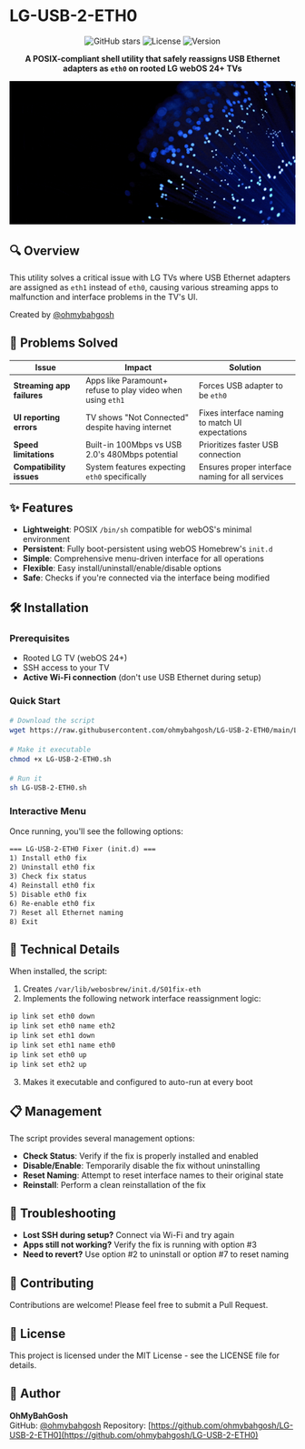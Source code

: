 # LG-USB-2-ETH0 

<div align="center">
  
  ![GitHub stars](https://img.shields.io/github/stars/ohmybahgosh/LG-USB-2-ETH0?style=social)
  ![License](https://img.shields.io/badge/license-MIT-blue)
  ![Version](https://img.shields.io/badge/version-1.0-brightgreen)
  
  **A POSIX-compliant shell utility that safely reassigns USB Ethernet adapters as `eth0` on rooted LG webOS 24+ TVs**
  
  <img src="https://raw.githubusercontent.com/ohmybahgosh/LG-USB-2-ETH0/refs/heads/main/USB-2-ETH0-BANNER.gif" alt="LG webOS USB Ethernet header image" />
</div>

## 🔍 Overview

This utility solves a critical issue with LG TVs where USB Ethernet adapters are assigned as `eth1` instead of `eth0`, causing various streaming apps to malfunction and interface problems in the TV's UI.

Created by [@ohmybahgosh](https://github.com/ohmybahgosh)

## 🚨 Problems Solved

| Issue | Impact | Solution |
|-------|--------|----------|
| **Streaming app failures** | Apps like Paramount+ refuse to play video when using `eth1` | Forces USB adapter to be `eth0` |
| **UI reporting errors** | TV shows "Not Connected" despite having internet | Fixes interface naming to match UI expectations |
| **Speed limitations** | Built-in 100Mbps vs USB 2.0's 480Mbps potential | Prioritizes faster USB connection |
| **Compatibility issues** | System features expecting `eth0` specifically | Ensures proper interface naming for all services |

## ✨ Features

- **Lightweight**: POSIX `/bin/sh` compatible for webOS's minimal environment
- **Persistent**: Fully boot-persistent using webOS Homebrew's `init.d`
- **Simple**: Comprehensive menu-driven interface for all operations
- **Flexible**: Easy install/uninstall/enable/disable options
- **Safe**: Checks if you're connected via the interface being modified

## 🛠️ Installation

### Prerequisites
- Rooted LG TV (webOS 24+)
- SSH access to your TV
- **Active Wi-Fi connection** (don't use USB Ethernet during setup)

### Quick Start

```bash
# Download the script
wget https://raw.githubusercontent.com/ohmybahgosh/LG-USB-2-ETH0/main/LG-USB-2-ETH0.sh

# Make it executable
chmod +x LG-USB-2-ETH0.sh

# Run it
sh LG-USB-2-ETH0.sh
```

### Interactive Menu

Once running, you'll see the following options:

```
=== LG-USB-2-ETH0 Fixer (init.d) ===
1) Install eth0 fix
2) Uninstall eth0 fix
3) Check fix status
4) Reinstall eth0 fix
5) Disable eth0 fix
6) Re-enable eth0 fix
7) Reset all Ethernet naming
8) Exit
```

## 🔧 Technical Details

When installed, the script:

1. Creates `/var/lib/webosbrew/init.d/S01fix-eth`
2. Implements the following network interface reassignment logic:

```bash
ip link set eth0 down
ip link set eth0 name eth2
ip link set eth1 down
ip link set eth1 name eth0
ip link set eth0 up
ip link set eth2 up
```

3. Makes it executable and configured to auto-run at every boot

## 📋 Management

The script provides several management options:
- **Check Status**: Verify if the fix is properly installed and enabled
- **Disable/Enable**: Temporarily disable the fix without uninstalling
- **Reset Naming**: Attempt to reset interface names to their original state
- **Reinstall**: Perform a clean reinstallation of the fix

## 🐛 Troubleshooting

- **Lost SSH during setup?** Connect via Wi-Fi and try again
- **Apps still not working?** Verify the fix is running with option #3
- **Need to revert?** Use option #2 to uninstall or option #7 to reset naming

## 🤝 Contributing

Contributions are welcome! Please feel free to submit a Pull Request.

## 📄 License

This project is licensed under the MIT License - see the LICENSE file for details.

## 👤 Author

**OhMyBahGosh**  
GitHub: [@ohmybahgosh](https://github.com/ohmybahgosh)
Repository: [https://github.com/ohmybahgosh/LG-USB-2-ETH0](https://github.com/ohmybahgosh/LG-USB-2-ETH0) 
